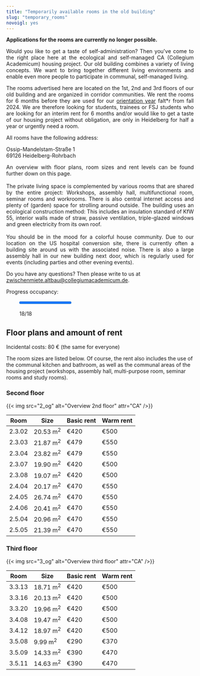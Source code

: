 ```yaml
---
title: "Temporarily available rooms in the old building"
slug: "temporary_rooms"
novoigl: yes
---
```


**Applications for the rooms are currently no longer possible.**

<p style="text-align:justify">
Would you like to get a taste of self-administration? Then you've come to the right place here at the ecological and
self-managed CA (Collegium Academicum) housing project. Our old building combines a variety of living concepts.
We want to bring together different living environments and enable even more people to participate in communal, self-managed living.
</p>

<div class="color-block">
<p style="text-align:justify">
The rooms advertised here are located on the 1st, 2nd and 3rd floors of our old building and are organized in corridor
communities. We rent the rooms for 6 months before they are used for our <a href="/orientierungsjahr">orientation year</a>
falt*r from fall 2024.
We are therefore looking for students, trainees or FSJ students who are looking for an interim rent for 6 months
and/or would like to get a taste of our housing project without obligation, are only in Heidelberg for half a year or
urgently need a room.
</p>
</div>

<p style="text-align:justify">
</p>

All rooms have the following address:

Ossip-Mandelstam-Straße 1 \
69126 Heidelberg-Rohrbach
</p>

<p style="text-align:justify">
An overview with floor plans, room sizes and rent levels can be found further down on this page.
<br><br>
The private living space is complemented by various rooms that are shared by the entire project:
Workshops, assembly hall, multifunctional room, seminar rooms and workrooms.
There is also central internet access and plenty of (garden) space for strolling around outside.
The building uses an ecological construction method: This includes an insulation standard of KfW 55, interior
walls made of straw, passive ventilation, triple-glazed windows and green electricity from its own roof.
<br><br>
You should be in the mood for a colorful house community. Due to our location on the US hospital conversion site, there is currently often a building site around us with the associated noise. There is also a large assembly hall in our new building next door, which is regularly used for events (including parties and other evening events).
</p>

Do you have any questions? Then please write to us at zwischenmiete.altbau@collegiumacademicum.de.


<!-- Would you like to be part of our project and can you imagine living here for six months?

<div class="buttons is-centered">
    <a href="{{< relref "/bewerbung_befristet" >}}" class="button is-medium is-primary">
        <span class="icon">
            <i class="icon-home"></i>
        </span>
        <span>Apply now!</span>
    </a>
</div>

<p style="text-align:justify">
The next step in the application process is a 15-minute online interview. Once you have been accepted by us, you can come by for a viewing and then choose a room.
</p>-->

Progress occupancy:
<div style="width:86%; margin-left:7%; margin-bottom:0px; margin-top:0px">
<div class="progress-wrapperEinzug">
  <progress class="progress is-large is-primary" value="18" max="18"></progress>
  <p class="progress-value has-text-white" style="--progressing: 180;"> 18/18 </p>
</div>
</div>

## Floor plans and amount of rent

Incidental costs: 80 € (the same for everyone)

The room sizes are listed below. Of course, the rent also includes the use of the communal kitchen and bathroom, as well as the communal areas of the housing project (workshops, assembly hall, multi-purpose room, seminar rooms and study rooms).

### Second floor

{{< img src="2_og" alt="Overview 2nd floor" attr="CA" />}}

| Room | Size | Basic rent | Warm rent |
|--------------------------|----------------|------------------|--------------------------------------|
|2.3.02|20.53 m<sup>2</sup>|€420|€500|
|2.3.03|21.87 m<sup>2</sup>|€479|€550|
|2.3.04|23.82 m<sup>2</sup>|€479|€550|
|2.3.07|19.90 m<sup>2</sup>|€420|€500|
|2.3.08|19.07 m<sup>2</sup>|€420|€500|
|2.4.04|20.17 m<sup>2</sup>|€470|€550|
|2.4.05|26.74 m<sup>2</sup>|€470|€550|
|2.4.06|20.41 m<sup>2</sup>|€470|€550|
|2.5.04|20.96 m<sup>2</sup>|€470|€550|
|2.5.05|21.39 m<sup>2</sup>|€470|€550|

### Third floor

{{< img src="3_og" alt="Overview third floor" attr="CA" />}}

| Room | Size | Basic rent | Warm rent |
|--------------------------|----------------|------------------|--------------------------------------|
|3.3.13|18.71 m<sup>2</sup>|€420|€500|
|3.3.16|20.13 m<sup>2</sup>|€420|€500|
|3.3.20|19.96 m<sup>2</sup>|€420|€500|
|3.4.08|19.47 m<sup>2</sup>|€420|€500|
|3.4.12|18.97 m<sup>2</sup>|€420|€500|
|3.5.08| 9.99 m<sup>2</sup>|€290|€370|
|3.5.09|14.33 m<sup>2</sup>|€390|€470|
|3.5.11|14.63 m<sup>2</sup>|€390|€470|
